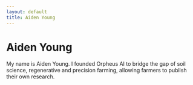 ```yaml
---
layout: default
title: Aiden Young
---
```


# Aiden Young

My name is Aiden Young. I founded Orpheus AI to bridge the gap of soil science, regenerative and precision farming, allowing farmers to publish their own research.
